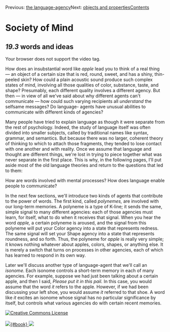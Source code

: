 <div class="chapnav">

<span class="prev">Previous: [the
language-agency](./som-19.2.html)</span><span class="next">Next:
[objects and properties](./som-19.4.html)</span><span
class="contents">[Contents](index.html)</span>
<div class="titlebar">

Society of Mind
===============

</div>

</div>

*19.3* words and ideas
----------------------

Your browser does not support the video tag.

How does an insubstantial word like *apple* lead you to think of a real
thing — an object of a certain size that is red, round, sweet, and has a
shiny, thin-peeled skin? How could a plain acoustic sound produce such
complex states of mind, involving all those qualities of color,
substance, taste, and shape? Presumably, each different quality involves
a different agency. But then — in view of all we've said about why
different agents can't communicate — how could such varying recipients
all *understand* the selfsame messages? Do language- agents have unusual
abilities to communicate with different kinds of agencies?

Many people have tried to explain language as though it were separate
from the rest of psychology. Indeed, the study of language itself was
often divided into smaller subjects, called by traditional names like
syntax, grammar, and semantics. But because there was no larger,
coherent theory of thinking to which to attach those fragments, they
tended to lose contact with one another and with reality. Once we assume
that language and thought are different things, we're lost in trying to
piece together what was never separate in the first place. This is why,
in the following pages, I'll put aside most of the old language theories
and return to the questions that led to them:

How are words involved with mental processes? How does language enable
people to communicate?

In the next few sections, we'll introduce two kinds of agents that
contribute to the power of words. The first kind, called *polynemes,*
are involved with our long-term memories. A polyneme is a type of
K-line; it sends the same, simple signal to many different agencies:
each of those agencies must learn, for itself, what to do when it
receives that signal. When you hear the word *apple,* a certain polyneme
is aroused, and the signal from this polyneme will put your Color agency
into a state that represents redness. The same signal will set your
Shape agency into a state that represents roundness, and so forth. Thus,
the polyneme for *apple* is really very simple; it knows nothing
whatever about apples, colors, shapes, or anything else. It is merely a
switch that turns on processes in other agencies, each of which has
learned to respond in its own way.

Later we'll discuss another type of language-agent that we'll call an
*isonome.* Each isonome controls a short-term memory in each of many
agencies. For example, suppose we had just been talking about a certain
apple, and then I said, *Please put it in this pail.* In this case, you
would assume that the word *it* refers to the apple. However, if we had
been discussing your left shoe, you would assume *it* referred to that
shoe. A word like *it* excites an isonome whose signal has no particular
significance by itself, but controls what various agencies do with
certain recent memories.

<div class="footer">

[![Creative Commons
License](http://i.creativecommons.org/l/by-nc-sa/3.0/80x15.png)](http://creativecommons.org/licenses/by-nc-sa/3.0/deed.en_US)\
\
[![](./images/som_book.jpeg){#book}
![](./images/a_logo_17.gif)](http://www.amazon.com/gp/product/0671657135?ie=UTF8&camp=1789&creativeASIN=0671657135&linkCode=xm2&tag=marvinminsky)

</div>

